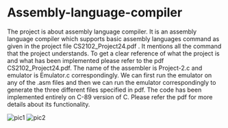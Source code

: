 # Assembly-language-compiler
The project is about assembly language compiler. It is an assembly language compiler which supports basic assembly languages command as given in the project file CS2102_Project24.pdf . It mentions all the command that the project understands. To get a clear reference of what the project is and what has been implemented please refer to the pdf CS2102_Project24.pdf. The name of the assembler is Project-2.c and emulator is Emulator.c correspondingly. We can first run the emulator on any of the .asm files and then we can run the emulator correspondingly to generate the three different files specified in pdf. The code has been implemented entirely on C-89 version of C. Please refer the pdf for more details about its functionality. 

![pic1](https://github.com/user-attachments/assets/b97cbedd-8137-4749-8b60-c886c899622d)
![pic2](https://github.com/user-attachments/assets/f427f147-f0bb-4830-b895-38f4b0b03399)
